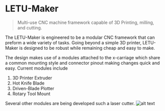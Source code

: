 # LETU-Maker
> Multi-use CNC machine framework capable of 3D Printing, milling, and cutting.

The LETU-Maker is engineered to be a modular CNC framework that can preform a wide variety of tasks. Going beyond a simple 3D printer, LETU-Maker is designed to be robust while remaining cheap and easy to make.

The design makes use of a modules attached to the x-carriage which share a common mounting style and connector pinout making changes quick and easy. Current modules include
1. 3D Printer Extruder
2. Hot Knife Blade
3. Driven-Blade Plotter
4. Rotary Tool Mount

Several other modules are being developed such a laser cutter. 
![alt text](https://github.com/hallboyone/LETU-Maker/base_img.png "Logo Title Text 1")
